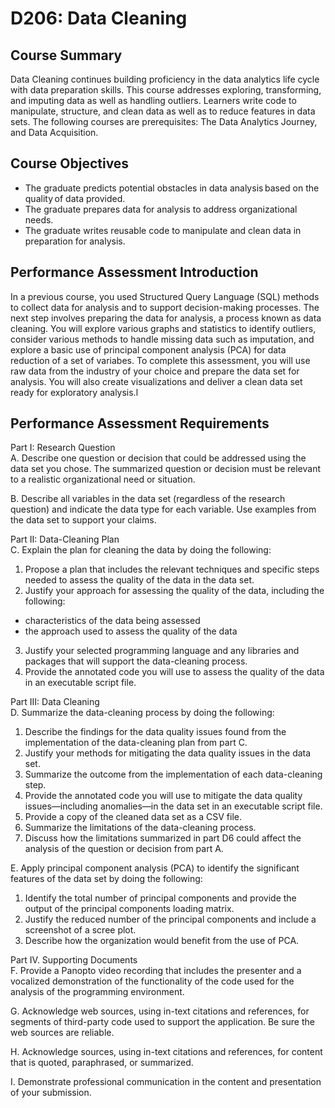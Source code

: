 # D206: Data Cleaning

## Course Summary
Data Cleaning continues building proficiency in the data analytics life cycle with data preparation skills. This course addresses exploring, transforming, and imputing data as well as handling outliers. Learners write code to manipulate, structure, and clean data as well as to reduce features in data sets. The following courses are prerequisites: The Data Analytics Journey, and Data Acquisition.

## Course Objectives
* The graduate predicts potential obstacles in data analysis based on the quality of data provided.
* The graduate prepares data for analysis to address organizational needs.
* The graduate writes reusable code to manipulate and clean data in preparation for analysis.

## Performance Assessment Introduction
In a previous course, you used Structured Query Language (SQL) methods to collect data for analysis and to support decision-making processes. The next step involves preparing the data for analysis, a process known as data cleaning. You will explore various graphs and statistics to identify outliers, consider various methods to handle missing data such as imputation, and explore a basic use of principal component analysis (PCA) for data reduction of a set of variabes. To complete this assessment, you will use raw data from the industry of your choice and prepare the data set for analysis. You will also create visualizations and deliver a clean data set ready for exploratory analysis.l

## Performance Assessment Requirements

Part I: Research Question<br>
A.  Describe one question or decision that could be addressed using the data set you chose. The summarized question or decision must be relevant to a realistic organizational need or situation.

B.  Describe all variables in the data set (regardless of the research question) and indicate the data type for each variable. Use examples from the data set to support your claims.

Part II: Data-Cleaning Plan<br>
C.  Explain the plan for cleaning the data by doing the following:
1.  Propose a plan that includes the relevant techniques and specific steps needed to assess the quality of the data in the data set.
2.  Justify your approach for assessing the quality of the data, including the following:
* characteristics of the data being assessed
* the approach used to assess the quality of the data
3.  Justify your selected programming language and any libraries and packages that will support the data-cleaning process.
4.  Provide the annotated code you will use to assess the quality of the data in an executable script file.

Part III: Data Cleaning<br>
D.  Summarize the data-cleaning process by doing the following:
1.  Describe the findings for the data quality issues found from the implementation of the data-cleaning plan from part C.
2.  Justify your methods for mitigating the data quality issues in the data set.
3.  Summarize the outcome from the implementation of each data-cleaning step.
4.  Provide the annotated code you will use to mitigate the data quality issues—including anomalies—in the data set in an executable script file.
5.  Provide a copy of the cleaned data set as a CSV file.
6.  Summarize the limitations of the data-cleaning process.
7.  Discuss how the limitations summarized in part D6 could affect the analysis of the question or decision from part A.

E.  Apply principal component analysis (PCA) to identify the significant features of the data set by doing the following:<br>
1.  Identify the total number of principal components and provide the output of the principal components loading matrix.
2.  Justify the reduced number of the principal components and include a screenshot of a scree plot.
3.  Describe how the organization would benefit from the use of PCA.

Part IV. Supporting Documents<br>
F.  Provide a Panopto video recording that includes the presenter and a vocalized demonstration of the functionality of the code used for the analysis of the programming environment.

G.  Acknowledge web sources, using in-text citations and references, for segments of third-party code used to support the application. Be sure the web sources are reliable.

H.  Acknowledge sources, using in-text citations and references, for content that is quoted, paraphrased, or summarized.

I.  Demonstrate professional communication in the content and presentation of your submission.
